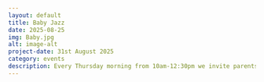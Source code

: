 ```yaml
---
layout: default
title: Baby Jazz
date: 2025-08-25
img: Baby.jpg
alt: image-alt
project-date: 31st August 2025
category: events
description: Every Thursday morning from 10am-12:30pm we invite parents and babies to come along and listen to some nice chilled Jazz tunes. To entertain the kids while you chat or chill. This is a nice easy going event that occasionally features live musicians. It's a great way to meet like minded parents and introduce your kids to music in a chilled social setting. All welcome, free entry.
---
```

